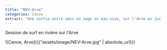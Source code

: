 ```yaml
---
title: "NEV-Arve"
categories: Canoe
extract: "Une sortie entre amis en nage en eau vive, sur l'Arve en juillet avec une grosse session de surf, en vue du Mont Blanc"
---
```


Session de surf en rivière sur l'Arve

![Canoe, Arve]({{"assets/image/NEV-Arve.jpg" | absolute_url}})